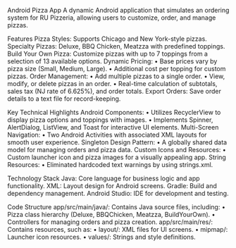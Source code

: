 Android Pizza App
  A dynamic Android application that simulates an ordering system for RU Pizzeria, allowing users to customize, order, and manage pizzas. 

Features
  Pizza Styles: Supports Chicago and New York-style pizzas.
  Specialty Pizzas: Deluxe, BBQ Chicken, Meatzza with predefined toppings.
  Build Your Own Pizza: Customize pizzas with up to 7 toppings from a selection of 13 available options.
  Dynamic Pricing:
  	•	Base prices vary by pizza size (Small, Medium, Large).
  	•	Additional cost per topping for custom pizzas.
  Order Management:
  	•	Add multiple pizzas to a single order.
  	•	View, modify, or delete pizzas in an order.
  	•	Real-time calculation of subtotals, sales tax (NJ rate of 6.625%), and order totals.
  Export Orders: Save order details to a text file for record-keeping.

Key Technical Highlights
  Android Components:
  	•	Utilizes RecyclerView to display pizza options and toppings with images.
  	•	Implements Spinner, AlertDialog, ListView, and Toast for interactive UI elements.
  Multi-Screen Navigation:
  	•	Two Android Activities with associated XML layouts for smooth user experience.
  Singleton Design Pattern:
  	•	A globally shared data model for managing orders and pizza data.
  Custom Icons and Resources:
  	•	Custom launcher icon and pizza images for a visually appealing app.
  String Resources:
  	•	Eliminated hardcoded text warnings by using strings.xml.

Technology Stack
  Java: Core language for business logic and app functionality.
  XML: Layout design for Android screens.
  Gradle: Build and dependency management.
  Android Studio: IDE for development and testing.

Code Structure
  app/src/main/java/: Contains Java source files, including:
  	•	Pizza class hierarchy (Deluxe, BBQChicken, Meatzza, BuildYourOwn).
  	•	Controllers for managing orders and pizza creation.
  app/src/main/res/: Contains resources, such as:
  	•	layout/: XML files for UI screens.
  	•	mipmap/: Launcher icon resources.
  	•	values/: Strings and style definitions.

